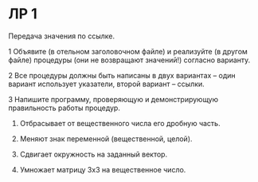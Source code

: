 # ЛР 1

Передача значения по ссылке.

1 Объявите (в отельном заголовочном файле) и реализуйте (в другом файле)
процедуры (они не возвращают значений!) согласно варианту.

2 Все процедуры должны быть написаны в двух вариантах – один вариант использует
указатели, второй вариант – ссылки.

3 Напишите программу, проверяющую и демонстрирующую правильность работы
процедур.

1. Отбрасывает от вещественного числа его дробную часть.

2. Меняют знак переменной (вещественной, целой).
 
3. Сдвигает окружность на заданный вектор.

4. Умножает матрицу 3x3 на вещественное число.
